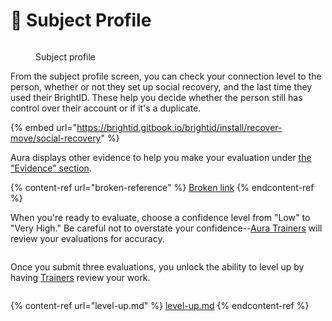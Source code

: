 # 🙍 Subject Profile

<figure><img src="../.gitbook/assets/Screenshot 2025-01-25 at 6.26.53 PM.png" alt=""><figcaption><p>Subject profile</p></figcaption></figure>

From the subject profile screen, you can check your connection level to the person, whether or not they set up social recovery, and the last time they used their BrightID. These help you decide whether the person still has control over their account or if it's a duplicate.

{% embed url="https://brightid.gitbook.io/brightid/install/recover-move/social-recovery" %}

Aura displays other evidence to help you make your evaluation under [the "Evidence" section](broken-reference).

{% content-ref url="broken-reference" %}
[Broken link](broken-reference)
{% endcontent-ref %}

When you're ready to evaluate, choose a confidence level from "Low" to "Very High."  Be careful not to overstate your confidence--[Aura Trainers](../roles/trainers.md) will review your evaluations for accuracy.

<figure><img src="../.gitbook/assets/Screenshot 2025-01-25 at 6.28.55 PM.png" alt=""><figcaption></figcaption></figure>

Once you submit three evaluations, you unlock the ability to level up by having [Trainers](../roles/trainers.md) review your work.

<figure><img src="../.gitbook/assets/Screenshot 2025-01-25 at 6.35.12 PM.png" alt=""><figcaption></figcaption></figure>

{% content-ref url="level-up.md" %}
[level-up.md](level-up.md)
{% endcontent-ref %}
